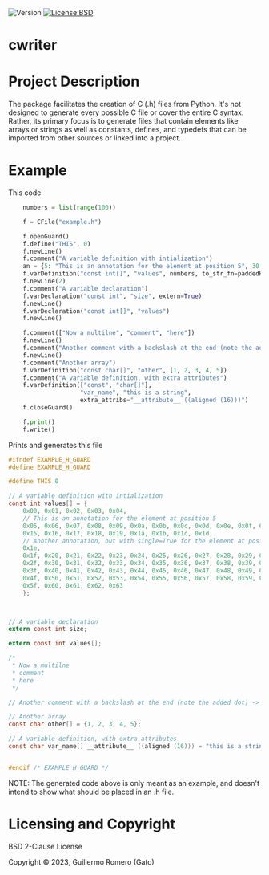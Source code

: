 <img alt="Version" src="https://img.shields.io/badge/version-0.1.0--alpha.2-blue.svg?cacheSeconds=604800" />
<a href="https://gitlab.com/felingineer/cwriter/-/blob/master/LICENSE.txt" target="_blank"><img alt="License:BSD" src="https://img.shields.io/badge/License-BSD-yellow.svg" /></a>

# cwriter

# Project Description
The package facilitates the creation of C (.h) files from Python. It's not designed to generate every possible C file or cover the entire C syntax. Rather, its primary focus is to generate files that contain elements like arrays or strings as well as constants, defines, and typedefs that can be imported from other sources or linked into a project.

# Example

This code

```python
    numbers = list(range(100))

    f = CFile("example.h")

    f.openGuard()
    f.define("THIS", 0)
    f.newLine()
    f.comment("A variable definition with intialization")
    an = {5: "This is an annotation for the element at position 5", 30: ("Another annotation, but with single=True for the element at position 30", True)}
    f.varDefinition("const int[]", "values", numbers, to_str_fn=paddedHex(2), annotations=an)
    f.newLine(2)
    f.comment("A variable declaration")
    f.varDeclaration("const int", "size", extern=True)
    f.newLine()
    f.varDeclaration("const int[]", "values")
    f.newLine()

    f.comment(["Now a multilne", "comment", "here"])
    f.newLine()
    f.comment("Another comment with a backslash at the end (note the added dot) -> \\")
    f.newLine()
    f.comment("Another array")
    f.varDefinition("const char[]", "other", [1, 2, 3, 4, 5])
    f.comment("A variable definition, with extra attributes")
    f.varDefinition(["const", "char[]"],
                    "var_name", "this is a string",
                    extra_attribs="__attribute__ ((aligned (16)))")
    f.closeGuard()

    f.print()
    f.write()

```


Prints and generates this file
```c
#ifndef EXAMPLE_H_GUARD
#define EXAMPLE_H_GUARD

#define THIS 0

// A variable definition with intialization
const int values[] = {
    0x00, 0x01, 0x02, 0x03, 0x04,
    // This is an annotation for the element at position 5
    0x05, 0x06, 0x07, 0x08, 0x09, 0x0a, 0x0b, 0x0c, 0x0d, 0x0e, 0x0f, 0x10, 0x11, 0x12, 0x13, 0x14,
    0x15, 0x16, 0x17, 0x18, 0x19, 0x1a, 0x1b, 0x1c, 0x1d,
    // Another annotation, but with single=True for the element at position 30
    0x1e,
    0x1f, 0x20, 0x21, 0x22, 0x23, 0x24, 0x25, 0x26, 0x27, 0x28, 0x29, 0x2a, 0x2b, 0x2c, 0x2d, 0x2e,
    0x2f, 0x30, 0x31, 0x32, 0x33, 0x34, 0x35, 0x36, 0x37, 0x38, 0x39, 0x3a, 0x3b, 0x3c, 0x3d, 0x3e,
    0x3f, 0x40, 0x41, 0x42, 0x43, 0x44, 0x45, 0x46, 0x47, 0x48, 0x49, 0x4a, 0x4b, 0x4c, 0x4d, 0x4e,
    0x4f, 0x50, 0x51, 0x52, 0x53, 0x54, 0x55, 0x56, 0x57, 0x58, 0x59, 0x5a, 0x5b, 0x5c, 0x5d, 0x5e,
    0x5f, 0x60, 0x61, 0x62, 0x63
    };



// A variable declaration
extern const int size;

extern const int values[];

/*
 * Now a multilne
 * comment
 * here
 */

// Another comment with a backslash at the end (note the added dot) -> \.

// Another array
const char other[] = {1, 2, 3, 4, 5};

// A variable definition, with extra attributes
const char var_name[] __attribute__ ((aligned (16))) = "this is a string";


#endif /* EXAMPLE_H_GUARD */

```

NOTE: The generated code above is only meant as an example, and doesn't intend to show what should be placed in an .h file.
  

# Licensing and Copyright 

BSD 2-Clause License

Copyright © 2023, Guillermo Romero (Gato)





